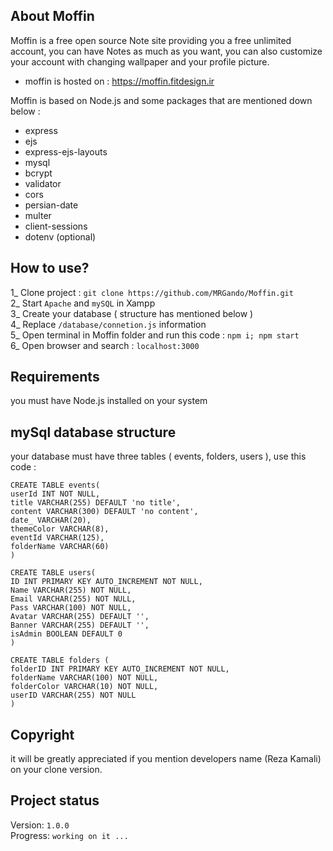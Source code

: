 ## About Moffin

Moffin is a free open source Note site providing you a free unlimited account, you can have Notes as much as you want, you can also customize your account with changing wallpaper and your profile picture.

- moffin is hosted on : https://moffin.fitdesign.ir

Moffin is based on Node.js and some packages that are mentioned down below :

- express
- ejs
- express-ejs-layouts
- mysql
- bcrypt
- validator
- cors
- persian-date
- multer
- client-sessions
- dotenv (optional)

## How to use?

1_ Clone project : ``` git clone https://github.com/MRGando/Moffin.git ```    
2_ Start ``` Apache ``` and ``` mySQL ``` in Xampp    
3_ Create your database ( structure has mentioned below )    
4_ Replace ``` /database/connetion.js ``` information    
5_ Open terminal in Moffin folder and run this code : ``` npm i; npm start ```    
6_ Open browser and search : ``` localhost:3000 ```    

## Requirements

you must have Node.js installed on your system

## mySql database structure

your database must have three tables ( events, folders, users ), use this code :

<!-- creating events table -->

```
CREATE TABLE events(
userId INT NOT NULL,
title VARCHAR(255) DEFAULT 'no title',
content VARCHAR(300) DEFAULT 'no content',
date_ VARCHAR(20),
themeColor VARCHAR(8),
eventId VARCHAR(125),
folderName VARCHAR(60)
) 
```

<!-- creating users table -->
```
CREATE TABLE users(
ID INT PRIMARY KEY AUTO_INCREMENT NOT NULL,
Name VARCHAR(255) NOT NULL,
Email VARCHAR(255) NOT NULL,
Pass VARCHAR(100) NOT NULL,
Avatar VARCHAR(255) DEFAULT '',
Banner VARCHAR(255) DEFAULT '',
isAdmin BOOLEAN DEFAULT 0
)
```
<!-- creating folders table -->
```
CREATE TABLE folders (
folderID INT PRIMARY KEY AUTO_INCREMENT NOT NULL,
folderName VARCHAR(100) NOT NULL,
folderColor VARCHAR(10) NOT NULL,
userID VARCHAR(255) NOT NULL
)
```
## Copyright

it will be greatly appreciated if you mention developers name (Reza Kamali) on your clone version.    

## Project status

Version: ``` 1.0.0 ```    
Progress: ``` working on it ... ```
